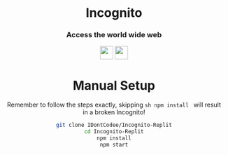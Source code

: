 <div align="center">

<h1>Incognito</h1>

<h3>Access the world wide web</h3>

<p align="center">
<a href="https://heroku.com/deploy?template=https://github.com/FogNetwork/Tsunami"><img height="30px" src="https://raw.githubusercontent.com/FogNetwork/Tsunami/main/deploy/heroku2.svg"><img></a>
<a href="https://repl.it/github/IDontCodee/Incognito-Replit"><img height="30px" src="https://raw.githubusercontent.com/IDontCodee/Incognito-Replit/main/replit.svg"><img></a>
</p>


# Manual Setup

Remember to follow the steps exactly, skipping ```sh npm install ``` will result in a broken Incognito!
         
         
```sh
git clone IDontCodee/Incognito-Replit
cd Incognito-Replit
npm install
npm start
```
